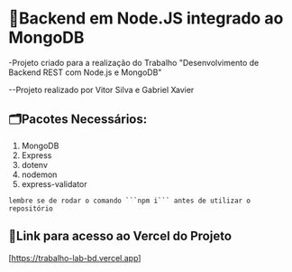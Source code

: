 # 🚀Backend em Node.JS integrado ao MongoDB
-Projeto criado para a realização do Trabalho "Desenvolvimento de Backend REST com Node.js e MongoDB"

--Projeto realizado por Vitor Silva e Gabriel Xavier

## 🗂Pacotes Necessários:
1. MongoDB
2. Express
3. dotenv
4. nodemon
5. express-validator

``lembre se de rodar o comando ```npm i``` antes de utilizar o repositório``

## 🎯Link para acesso ao Vercel do Projeto

[https://trabalho-lab-bd.vercel.app]